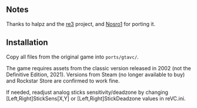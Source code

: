 ## Notes

Thanks to halpz and the [re3](https://github.com/halpz/re3) project, and [Nosro1](https://github.com/nosro1/re3) for porting it.

## Installation

Copy all files from the original game into `ports/gtavc/`.

The game requires assets from the classic version released in 2002 (not the Definitive Edition, 2021).
Versions from Steam (no longer available to buy) and Rockstar Store are confirmed to work fine.

If needed, readjust analog sticks sensitivity/deadzone by changing
[Left,Right]StickSens[X,Y] or [Left,Right]StickDeadzone values in reVC.ini.

